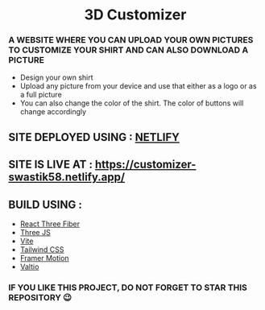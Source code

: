 <h1 align='center'>3D Customizer</h1>

### A WEBSITE WHERE YOU CAN UPLOAD YOUR OWN PICTURES TO CUSTOMIZE YOUR SHIRT AND CAN ALSO DOWNLOAD A PICTURE

- Design your own shirt
- Upload any picture from your device and use that either as a logo or as a full picture
- You can also change the color of the shirt. The color of buttons will change accordingly

## SITE DEPLOYED USING : [NETLIFY](https://www.netlify.com/)
## SITE IS LIVE AT : https://customizer-swastik58.netlify.app/

## BUILD USING :
- [React Three Fiber](https://docs.pmnd.rs/react-three-fiber/getting-started/introduction)
- [Three JS](https://threejs.org/)
- [Vite](https://vitejs.dev/)
- [Tailwind CSS](https://tailwindcss.com/)
- [Framer Motion](https://www.framer.com/motion/)
- [Valtio](https://www.npmjs.com/package/valtio)

### IF YOU LIKE THIS PROJECT, DO NOT FORGET TO STAR THIS REPOSITORY 😉